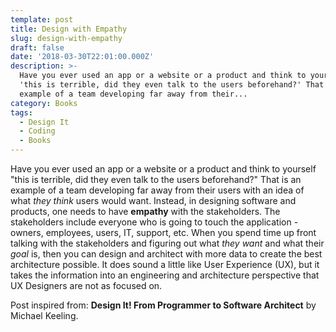 ```yaml
---
template: post
title: Design with Empathy
slug: design-with-empathy
draft: false
date: '2018-03-30T22:01:00.000Z'
description: >-
  Have you ever used an app or a website or a product and think to yourself
  'this is terrible, did they even talk to the users beforehand?' That is an
  example of a team developing far away from their...
category: Books
tags:
  - Design It
  - Coding
  - Books
---
```


Have you ever used an app or a website or a product and think to yourself "this is terrible, did they even talk to the users beforehand?" That is an example of a team developing far away from their users with an idea of what *they think* users would want. Instead, in designing software and products, one needs to have **empathy** with the stakeholders. The stakeholders include everyone who is going to touch the application - owners, employees, users, IT, support, etc. When you spend time up front talking with the stakeholders and figuring out what *they want* and what their *goal* is, then you can design and architect with more data to create the best architecture possible. It does sound a little like User Experience (UX), but it takes the information into an engineering and architecture perspective that UX Designers are not as focused on.


Post inspired from: **Design It! From Programmer to Software Architect** by Michael Keeling.
